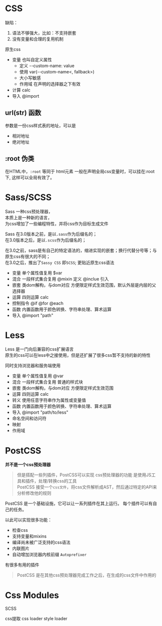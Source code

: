 # CSS
缺陷： 
1. 语法不够强大，比如：不支持嵌套
2. 没有变量和合理的复用机制

原生css
+ 变量 也叫自定义属性 
  + 定义 --custom-name: value
  + 使用 var(--custom-name<, fallback>)
  + 大小写敏感
  + 作用域 在声明的选择器之下有效
+ 计算 calc
+ 导入 @import

## url(str) 函数    
参数是一份css样式表的地址，可以是
+ 相对地址
+ 绝对地址

## :root 伪类 
在HTML中，`:root` 等同于 html元素 
一般在声明全局css变量时，可以挂在:root下, 这样可以全局有效了。

# Sass/SCSS
Sass 一种css预处理器，       
本质上是一种新的语言，    
为css增加了一些编程特性，并将css作为目标生成文件

Sass 在3.0版本之前，是以`.sass`作为后缀名的；     
在3.0版本之后，是以`.scss`作为后缀名的；

在3.0之前，sass是有自己的特定语法的，缩进实现的嵌套；换行代替分号等；与原生css有很大的不同；      
在3.0之后，推出了`Sassy CSS` 即`SCSS`; 更贴近原生css语法

+ 变量   单个属性值复用  $var
+ 混合   一段样式集合复用  @mixin 定义  @inclue 引入
+ 嵌套   类dom解构，与dom对应 方便限定样式生效范围，默认外层是内层的父选择器
+ 运算   四则运算  calc
+ 控制指令  @if @for @each
+ 函数   内置函数用于颜色转换、字符串处理、算术运算
+ 导入   @import "path"

# Less 
Less 是一门向后兼容的css扩展语言    
原生的css可以在less中之接使用，但是还扩展了很多css暂不支持的新的特性

同时支持浏览器和服务端使用

+ 变量   单个属性值复用  @var
+ 混合   一段样式集合复用  普通的样式块
+ 嵌套   类dom解构，与dom对应 方便限定样式生效范围
+ 运算   四则运算  calc
+ 转义   使用任意字符串作为属性或变量值
+ 函数   内置函数用于颜色转换、字符串处理、算术运算
+ 导入   @import "path/to/less"
+ 命名空间和访问符
+ 映射
+ 作用域


# PostCSS
**并不是一个css预处理器**      
> 但是搭配一些列插件，PostCSS可以实现 css预处理器的功能 
是使用JS工具和插件，处理/转换css的工具        
PostCSS 接受一个`css文件`，将css文件解析成AST，然后通过特定的API来分析修改他的规则

PostCSS 是一个基础设施，它可以让一系列插件在其上运行。 每个插件可以有自己的任务。

以此可以实现很多功能：  
+ 检查css
+ 支持变量和mixins
+ 编译尚未被广泛支持的css语法
+ 内联图片
+ 自动增加浏览器内核前缀 `Autoprefixer`

有很多有用的插件

> PostCSS 是在其他css预处理器完成工作之后，在生成的css文件中作用的

# Css Modules

SCSS




css提取
css loader
style loader